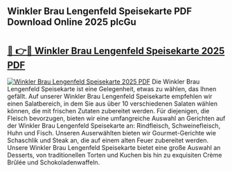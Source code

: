 ## Winkler Brau Lengenfeld Speisekarte PDF Download Online 2025 plcGu

# <h2><a href="http://gc9eb2b.nevu.top/?p=Winkler+Brau+Lengenfeld+Speisekarte">🔗 👉🔴 Winkler Brau Lengenfeld Speisekarte 2025 PDF</a></h2>

[![Winkler Brau Lengenfeld Speisekarte 2025 PDF](https://i.imgur.com/dBaPXMq.png)](http://gc9eb2b.nevu.top/?p=Winkler+Brau+Lengenfeld+Speisekarte)
Die Winkler Brau Lengenfeld Speisekarte ist eine Gelegenheit, etwas zu wählen, das Ihnen gefällt. Auf unserer Winkler Brau Lengenfeld Speisekarte empfehlen wir einen Salatbereich, in dem Sie aus über 10 verschiedenen Salaten wählen können, die mit frischen Zutaten zubereitet werden. Für diejenigen, die Fleisch bevorzugen, bieten wir eine umfangreiche Auswahl an Gerichten auf der Winkler Brau Lengenfeld Speisekarte an: Rindfleisch, Schweinefleisch, Huhn und Fisch. Unseren Auserwählten bieten wir Gourmet-Gerichte wie Schaschlik und Steak an, die auf einem alten Feuer zubereitet werden. Unsere Winkler Brau Lengenfeld Speisekarte bietet eine große Auswahl an Desserts, von traditionellen Torten und Kuchen bis hin zu exquisiten Crème Brûlée und Schokoladenwaffeln.
